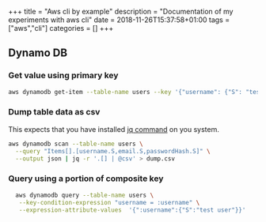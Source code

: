 +++
title = "Aws cli by example"
description = "Documentation of my experiments with aws cli"
date = 2018-11-26T15:37:58+01:00
tags = ["aws","cli"]
categories = []
+++

## Dynamo DB

### Get value using primary key

```bash
aws dynamodb get-item --table-name users --key '{"username": {"S": "test"}}'
```

### Dump table data as csv

This expects that you have installed [jq command](https://github.com/stedolan/jq) on you system.

```bash
aws dynamodb scan --table-name users \
  --query "Items[].[username.S,email.S,passwordHash.S]" \
  --output json | jq -r '.[] | @csv' > dump.csv
```

### Query using a portion of composite key

```bash
  aws dynamodb query --table-name users \
   --key-condition-expression "username = :username" \
   --expression-attribute-values  '{":username":{"S":"test user"}}'
```